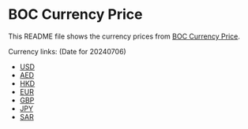 # BOC Currency Price

This README file shows the currency prices from [BOC Currency Price](https://www.boc.cn/sourcedb/whpj/).

Currency links: (Date for 20240706)

- [USD](https://bocurrencyprice.techina.science/BOC_CURRENCY_PRICE/USD/20240706.json)
- [AED](https://bocurrencyprice.techina.science/BOC_CURRENCY_PRICE/AED/20240706.json)
- [HKD](https://bocurrencyprice.techina.science/BOC_CURRENCY_PRICE/HKD/20240706.json)
- [EUR](https://bocurrencyprice.techina.science/BOC_CURRENCY_PRICE/EUR/20240706.json)
- [GBP](https://bocurrencyprice.techina.science/BOC_CURRENCY_PRICE/GBP/20240706.json)
- [JPY](https://bocurrencyprice.techina.science/BOC_CURRENCY_PRICE/JPY/20240706.json)
- [SAR](https://bocurrencyprice.techina.science/BOC_CURRENCY_PRICE/SAR/20240706.json)
